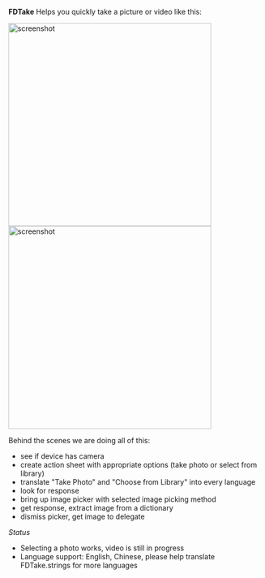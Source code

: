 **FDTake**
Helps you quickly take a picture or video like this:

<img src="http://i.stack.imgur.com/OajHy.jpg" alt="screenshot" height=400/>
<img src="http://i.imgur.com/W7XXj.png" alt="screenshot" height=400/>

Behind the scenes we are doing all of this:

 * see if device has camera
 * create action sheet with appropriate options (take photo or select from library)
 * translate "Take Photo" and "Choose from Library" into every language
 * look for response
 * bring up image picker with selected image picking method
 * get response, extract image from a dictionary
 * dismiss picker, get image to delegate

*Status*

 * Selecting a photo works, video is still in progress
 * Language support: English, Chinese, please help translate FDTake.strings for more languages
